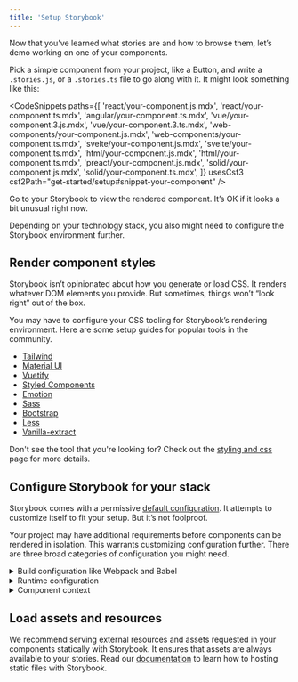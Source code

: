 ```yaml
---
title: 'Setup Storybook'
---
```


Now that you’ve learned what stories are and how to browse them, let’s demo working on one of your components.

Pick a simple component from your project, like a Button, and write a `.stories.js`, or a `.stories.ts` file to go along with it. It might look something like this:

<!-- prettier-ignore-start -->

<CodeSnippets
  paths={[
    'react/your-component.js.mdx',
    'react/your-component.ts.mdx',
    'angular/your-component.ts.mdx',
    'vue/your-component.3.js.mdx',
    'vue/your-component.3.ts.mdx',
    'web-components/your-component.js.mdx',
    'web-components/your-component.ts.mdx',
    'svelte/your-component.js.mdx',
    'svelte/your-component.ts.mdx',
    'html/your-component.js.mdx',
    'html/your-component.ts.mdx',
    'preact/your-component.js.mdx',
    'solid/your-component.js.mdx',
    'solid/your-component.ts.mdx',
  ]}
  usesCsf3
  csf2Path="get-started/setup#snippet-your-component"
/>

<!-- prettier-ignore-end -->

Go to your Storybook to view the rendered component. It’s OK if it looks a bit unusual right now.

Depending on your technology stack, you also might need to configure the Storybook environment further.

## Render component styles

Storybook isn’t opinionated about how you generate or load CSS. It renders whatever DOM elements you provide. But sometimes, things won’t “look right” out of the box.

You may have to configure your CSS tooling for Storybook’s rendering environment. Here are some setup guides for popular tools in the community.

- [Tailwind](https://storybook.js.org/recipes/tailwindcss/)
- [Material UI](https://storybook.js.org/recipes/@mui/material/)
- [Vuetify](https://storybook.js.org/recipes/vuetify/)
- [Styled Components](https://storybook.js.org/recipes/styled-components/)
- [Emotion](https://storybook.js.org/recipes/@emotion/styled/)
- [Sass](https://storybook.js.org/recipes/sass/)
- [Bootstrap](https://storybook.js.org/recipes/bootstrap/)
- [Less](https://storybook.js.org/recipes/less/)
- [Vanilla-extract](https://storybook.js.org/recipes/@vanilla-extract/css/)

Don't see the tool that you're looking for? Check out the [styling and css](../configure/styling-and-css.md) page for more details.

## Configure Storybook for your stack

Storybook comes with a permissive [default configuration](../configure/index.md). It attempts to customize itself to fit your setup. But it’s not foolproof.

Your project may have additional requirements before components can be rendered in isolation. This warrants customizing configuration further. There are three broad categories of configuration you might need.

<details>
<summary>Build configuration like Webpack and Babel</summary>

If you see errors on the CLI when you run the `yarn storybook` command, you likely need to make changes to Storybook’s build configuration. Here are some things to try:

- [Presets](../addons/addon-types.md) bundle common configurations for various technologies into Storybook. In particular, presets exist for Create React App and Ant Design.
- Specify a custom [Babel configuration](../configure/compilers.md#babel) for Storybook. Storybook automatically tries to use your project’s config if it can.
- Adjust the [Webpack configuration](../builders/webpack.md) that Storybook uses. Try patching in your own configuration if needed.

</details>

<details>
<summary>Runtime configuration</summary>

If Storybook builds but you see an error immediately when connecting to it in the browser, in that case, chances are one of your input files is not compiling/transpiling correctly to be interpreted by the browser. Storybook supports evergreen browsers, but you may need to check the Babel and Webpack settings (see above) to ensure your component code works correctly.

</details>

<details id="component-context" name="component-context">
<summary>Component context</summary>

If a particular story has a problem rendering, often it means your component expects a specific environment is available to the component.

A common frontend pattern is for components to assume that they render in a specific “context” with parent components higher up the rendering hierarchy (for instance, theme providers).

Use [decorators](../writing-stories/decorators.md) to “wrap” every story in the necessary context providers. The [`.storybook/preview.js`](../configure/index.md#configure-story-rendering) file allows you to customize how components render in Canvas, the preview iframe. See how you can wrap every component rendered in Storybook with [Styled Components](https://styled-components.com/) `ThemeProvider`, [Vue's Fontawesome](https://github.com/FortAwesome/vue-fontawesome), or with an Angular theme provider component in the example below.

<!-- prettier-ignore-start -->

<CodeSnippets
  paths={[
    'react/storybook-preview-with-styled-components-decorator.js.mdx',
    'react/storybook-preview-with-styled-components-decorator.ts.mdx',
    'vue/storybook-preview-with-library-decorator.library-3.js.mdx',
    'vue/storybook-preview-with-library-decorator.library-3.ts.mdx',
    'vue/storybook-preview-with-hoc-component-decorator.component-3.js.mdx',
    'vue/storybook-preview-with-hoc-component-decorator.component-3.ts.mdx',
    'angular/storybook-preview-with-styled-components-decorator.ts.mdx',
    'solid/storybook-preview-with-styled-components-decorator.js.mdx',
    'solid/storybook-preview-with-styled-components-decorator.ts.mdx',
  ]}
/>

<!-- prettier-ignore-end -->

</details>

## Load assets and resources

We recommend serving external resources and assets requested in your components statically with Storybook. It ensures that assets are always available to your stories. Read our [documentation](../configure/images-and-assets.md) to learn how to hosting static files with Storybook.

